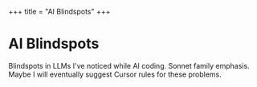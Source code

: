 +++
title = "AI Blindspots"
+++

# AI Blindspots

Blindspots in LLMs I've noticed while AI coding. Sonnet family emphasis.  Maybe I will eventually suggest Cursor rules for these problems.
